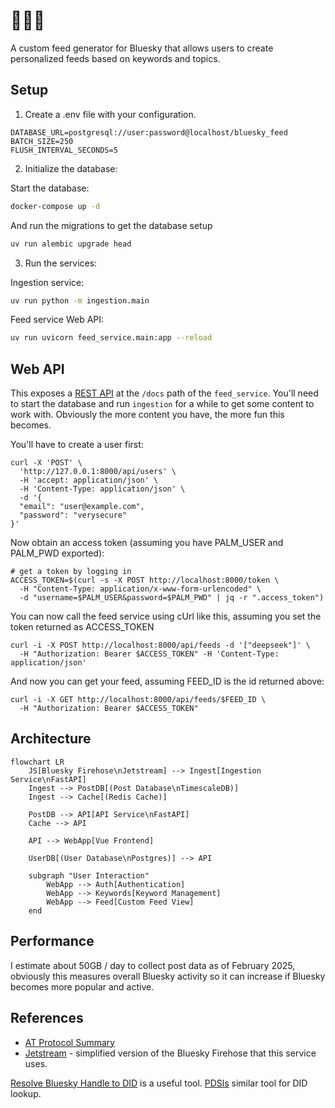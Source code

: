 # 👩‍💻🌴

A custom feed generator for Bluesky that allows users to create personalized feeds based on keywords and topics.

## Setup

1. Create a .env file with your configuration.
```
DATABASE_URL=postgresql://user:password@localhost/bluesky_feed
BATCH_SIZE=250
FLUSH_INTERVAL_SECONDS=5
```

2. Initialize the database:

Start the database:
```bash
docker-compose up -d
```

And run the migrations to get the database setup
```bash
uv run alembic upgrade head
```


3. Run the services:

Ingestion service:
```bash
uv run python -m ingestion.main
```

Feed service Web API:
```bash
uv run uvicorn feed_service.main:app --reload
```

## Web API

This exposes a [REST API](http://localhost:8000/docs) at the `/docs` path of the `feed_service`. You'll need to start the database and run `ingestion` for a while to get some content to work with. Obviously the more content you have, the more fun this becomes.

You'll have to create a user first:
```
curl -X 'POST' \
  'http://127.0.0.1:8000/api/users' \
  -H 'accept: application/json' \
  -H 'Content-Type: application/json' \
  -d '{
  "email": "user@example.com",
  "password": "verysecure"
}'
```

Now obtain an access token (assuming you have PALM_USER and PALM_PWD exported):
```
# get a token by logging in
ACCESS_TOKEN=$(curl -s -X POST http://localhost:8000/token \
  -H "Content-Type: application/x-www-form-urlencoded" \
  -d "username=$PALM_USER&password=$PALM_PWD" | jq -r ".access_token")
```

You can now call the feed service using cUrl like this, assuming you set the token returned as ACCESS_TOKEN

```
curl -i -X POST http://localhost:8000/api/feeds -d '["deepseek"]' \
  -H "Authorization: Bearer $ACCESS_TOKEN" -H 'Content-Type: application/json'
```

And now you can get your feed, assuming FEED_ID is the id returned above:

```
curl -i -X GET http://localhost:8000/api/feeds/$FEED_ID \
  -H "Authorization: Bearer $ACCESS_TOKEN"
```

## Architecture

```mermaid
flowchart LR
    JS[Bluesky Firehose\nJetstream] --> Ingest[Ingestion Service\nFastAPI]
    Ingest --> PostDB[(Post Database\nTimescaleDB)]
    Ingest --> Cache[(Redis Cache)]

    PostDB --> API[API Service\nFastAPI]
    Cache --> API

    API --> WebApp[Vue Frontend]

    UserDB[(User Database\nPostgres)] --> API

    subgraph "User Interaction"
        WebApp --> Auth[Authentication]
        WebApp --> Keywords[Keyword Management]
        WebApp --> Feed[Custom Feed View]
    end
```


## Performance

I estimate about 50GB / day to collect post data as of February 2025, obviously this measures overall Bluesky activity so it can increase if Bluesky becomes more popular and active.

## References

* [AT Protocol Summary](https://en.wikipedia.org/wiki/AT_Protocol)
* [Jetstream](https://github.com/bluesky-social/jetstream) - simplified version of the Bluesky Firehose that this service uses.

[Resolve Bluesky Handle to DID](https://tools.simonwillison.net/bluesky-resolve) is a useful tool.
[PDSls](https://pdsls.dev/at/did:plc:mqne6vqaz2flizfdszbqcvv6) similar tool for DID lookup.